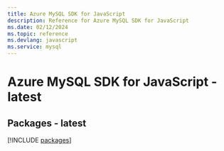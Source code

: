 ```yaml
---
title: Azure MySQL SDK for JavaScript
description: Reference for Azure MySQL SDK for JavaScript
ms.date: 02/12/2024
ms.topic: reference
ms.devlang: javascript
ms.service: mysql
---
```

# Azure MySQL SDK for JavaScript - latest
## Packages - latest
[!INCLUDE [packages](mysql-index.md)]